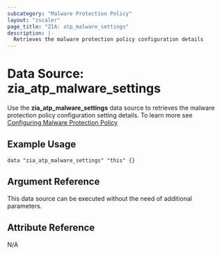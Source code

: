 ```yaml
---
subcategory: "Malware Protection Policy"
layout: "zscaler"
page_title: "ZIA: atp_malware_settings"
description: |-
  Retrieves the malware protection policy configuration details
---
```


# Data Source: zia_atp_malware_settings

Use the **zia_atp_malware_settings** data source to retrieves the malware protection policy configuration setting details. To learn more see [Configuring Malware Protection Policy](https://help.zscaler.com/unified/configuring-malware-protection-policy)

## Example Usage

```hcl
data "zia_atp_malware_settings" "this" {}
```

## Argument Reference

This data source can be executed without the need of additional parameters.

## Attribute Reference

N/A
